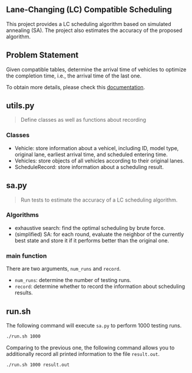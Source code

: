 ## Lane-Changing (LC) Compatible Scheduling
This project provides a LC scheduling algorithm based on simulated annealing (SA). The project also estimates the accuracy of the proposed algorithm.

## Problem Statement
Given compatible tables, determine the arrival time of vehicles to optimize the completion time, i.e., the arrival time of the last one.

To obtain more details, please check this [documentation](https://drive.google.com/drive/folders/1GmdtAKjIU5hTDw8ksPZX9af7ymEz5ady).

## utils.py
> Define classes as well as functions about recording

### Classes
- Vehicle: store information about a vehicel, including ID, model type, original lane, earliest arrival time, and scheduled entering time.
- Vehicles: store objects of all vehicles according to their original lanes.
- ScheduleRecord: store information about a scheduling result.

## sa.py
> Run tests to estimate the accuracy of a LC scheduling algorithm.

### Algorithms
- exhaustive search: find the optimal scheduling by brute force.
- (simplified) SA: for each round, evaluate the neighbor of the currently best state and store it if it performs better than the original one.

### main function
There are two arguments, `num_runs` and `record`.
- `num_runs`: determine the number of testing runs.
- `record`: determine whether to record the information about scheduling results.

## run.sh
The following command will execute `sa.py` to perform 1000 testing runs.
```bash
./run.sh 1000
```

Comparing to the previous one, the following command allows you to additionally record all printed information to the file `result.out`.
 ```bash
./run.sh 1000 result.out
```
